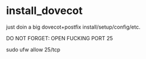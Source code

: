 # install\_dovecot

just doin a big dovecot+postfix install/setup/config/etc.



DO NOT FORGET: OPEN FUCKING PORT 25



sudo ufw allow 25/tcp

